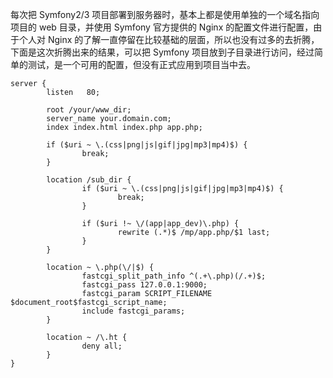 每次把 Symfony2/3 项目部署到服务器时，基本上都是使用单独的一个域名指向项目的 web 目录，并使用 Symfony 官方提供的 Nginx 的配置文件进行配置，由于个人对 Nginx 的了解一直停留在比较基础的层面，所以也没有过多的去折腾，下面是这次折腾出来的结果，可以把 Symfony 项目放到子目录进行访问，经过简单的测试，是一个可用的配置，但没有正式应用到项目当中去。

```
server {
        listen   80;

        root /your/www_dir;
        server_name your.domain.com;
        index index.html index.php app.php;

        if ($uri ~ \.(css|png|js|gif|jpg|mp3|mp4)$) {
                break;
        }

        location /sub_dir {
                if ($uri ~ \.(css|png|js|gif|jpg|mp3|mp4)$) {
                        break;
                }

                if ($uri !~ \/(app|app_dev)\.php) {
                        rewrite (.*)$ /mp/app.php/$1 last;
                }
        }

        location ~ \.php(\/|$) {
                fastcgi_split_path_info ^(.+\.php)(/.+)$;
                fastcgi_pass 127.0.0.1:9000;
                fastcgi_param SCRIPT_FILENAME $document_root$fastcgi_script_name;
                include fastcgi_params;
        }

        location ~ /\.ht {
                deny all;
        }
}

```